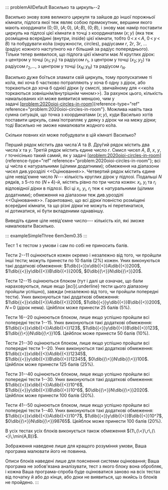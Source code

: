 ::: problemAllDefault
Василько та циркуль--2

Василько знову взяв великого циркуля та зайшов до іншої порожньої
кімнати, підлога якої теж являє собою прямокутник, вершини якого мають
координати $(0;0)$, $(A; 0)$, $(A; B)$, $(0; B)$, і знову має намір
поставити циркуль на підлозі цієї кімнати в точці з координатами $(x;y)$
(яка теж розміщена всере́дині (внутри, inside) цієї кімнати, тобто
${0\,{<}\,x\,{<}\,A}$, ${0\,{<}\,y\,{<}\,B}$) та побудувати ко́ла
(окружности, circles), радіусами $r$, $2r$, $3r$, ... (радіус кожного
наступного на $r$ більший за радіус попереднього). Тільки тепер
виявилося, що підлога цієї кімнати має $N$ круглих дірок: з центром у
точці $(x_1;y_1)$ та радіусом $r_1$, з центром у точці $(x_2;y_2)$ та
радіусом $r_2$,..., з центром у точці $(x_N;y_N)$ та радіусом $r_N$.

Василько дуже боїться зламати свій циркуль, тому пропускатиме ті ко́ла,
які хоча б частково потрапляють у хоча б одну з дірок, або торкаються до
хоча б однієї дірки (у смислі, звичайному для \<\<ко́ла торкаються
зовнішнім/внутрішнім чином\>\>). За рахунок цього, кількість
намальованих кіл може виявитися меншою, чим у
задачі [\[problem:2020oioi-circles-in-room\]](#problem:2020oioi-circles-in-room){reference-type="ref"
reference="problem:2020oioi-circles-in-room"}. Можлива навіть така сумна
ситуація, що точка з координатами $(x;y)$, куди Василько хотів поставити
циркуль, сама́ потрапляє у деяку з дірок чи на межу ді́рки; тоді Василько
не зможе намалювати жодного ко́ла.

Скільки повних кіл може побудувати в цій кімнаті Василько?

Перший рядок містить два числа́ $A$ та $B$. Дру́гий рядок містить два
числа́ $x$ та $y$. Третій рядок містить єдине число $r$. Смисл чисел $A$,
$B$, $x$, $y$, $r$ точнісінько такий самий, як у
задачі [\[problem:2020oioi-circles-in-room\]](#problem:2020oioi-circles-in-room){reference-type="ref"
reference="problem:2020oioi-circles-in-room"}; всі ці чи́сла є
натуральними (цілими додатними); обмеження на діапазони чисел
див.урозділі \<\<Оцінювання\>\>. Четвертий рядок містить єдине ціле
невід'ємне число $N$--- кількість круглих дірок у підлозі. Подальші $N$
рядків, з 5-го по $(N\,{+}\,4)$-й, містять рівно по три числа кожен:
$x_i$, $y_i$ та $r_i$ відповідної ді́рки в підлозі. Всі ці $x_i$, $y_i$,
$r_i$ теж є натуральними (цілими додатними); обмеження на діапазони теж
див.урозділі \<\<Оцінювання\>\>. Гарантовано, що всі дірки́ повністю
розміщені всере́дині кімнати, та що різні дірки́ не можуть
ні перетинатися, ні дотикатися, ні бути вкладеними однавіншу.

Виведіть єдине ціле невід'ємне число--- кількість кіл, які зможе
намалювати Василько.

::: exampleSimpleThree
6em3em0.35
:::

Тест 1 є тестом з умови і сам по собі не приносить балів.

Тести 2--11 оцінюються кожен окремо і незалежно від того, чи пройшли
інші тести; можуть принести по 10 балів (2%) кожен. Уних виконуються
такі додаткові обмеження: $1\dib{{<}}x\dib{{<}}A\dib{{<}}200$,
$1\dib{{<}}y\dib{{<}}B\dib{{<}}200$, $0\dib{{\<}}N\dib{{\<}}20$.

Тести 12--15 оцінюються блоком (тут і далі це означає, що бали
нараховуються, лише якщо [*всі*]{.underline} тести цього діапазону
пройшли успішно), завжди (незалежно від того, чи пройшли попередні
тести). Уних виконуються такі додаткові обмеження:
$1\dib{{<}}x\dib{{<}}A\dib{{<}}200$,
$1\dib{{<}}y\dib{{<}}B\dib{{<}}200$, ${N\,{=}\,0}$ (дірок нема). Цейблок
може принести 25 балів (5%).

Тести 16--20 оцінюються блоком, лише якщо успішно пройшли всі попередні
тести 1--15. Уних виконуються такі додаткові обмеження:
$1\dib{{<}}x\dib{{<}}A\dib{{<}}123$,
$1\dib{{<}}y\dib{{<}}B\dib{{<}}123$, $1\dib{{\<}}N\dib{{\<}}10$. Цейблок
може принести 50 балів (10%).

Тести 21--30 оцінюються блоком, лише якщо успішно пройшли всі попередні
тести 1--20. Уних виконуються такі додаткові обмеження:
$1\dib{{<}}x\dib{{<}}A\dib{{<}}12345$,
$1\dib{{<}}y\dib{{<}}B\dib{{<}}12345$, $0\dib{{\<}}N\dib{{\<}}100$.
Цейблок може принести 125 балів (25%).

Тести 31--40 оцінюються блоком, лише якщо успішно пройшли всі попередні
тести 1--30. Уних виконуються такі додаткові обмеження:
$1\dib{{<}}x\dib{{<}}A\dib{{<}}10^6$,
$1\dib{{<}}y\dib{{<}}B\dib{{<}}10^6$, $0\dib{{\<}}N\dib{{\<}}2020$.
Цейблок може принести 100 балів (20%).

Тести 41--50 оцінюються блоком, лише якщо успішно пройшли всі попередні
тести 1--40. Уних виконуються такі додаткові обмеження:
$1\dib{{<}}x\dib{{<}}A\dib{{<}}10^7$,
$1\dib{{<}}y\dib{{<}}B\dib{{<}}10^7$, $0\dib{{\<}}N\dib{{\<}}98765$.
Цейблок може принести 100 балів (20%).

В усіх тестах усіх блоків виконується також обмеження
${1\,{\<}\,r\,{\<}\,\min(A,B)}$.

Зображення наведене лише для кращого розуміння умови, Ваша програма
малювати його не повинна.

Описи блоків наведені лише для пояснення системи оцінювання; Ваша
програма не зобов'язана аналізувати, тест з якого блоку вона обробляє, і
кожна Ваша програма-спроба буде оцінюватися заново на всіх тестах від
початку й або до кінця, або доки не виявиться, що якийсь із блоків
не пройдено.
:::
